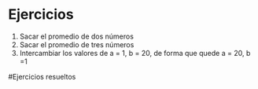 # Ejercicios
1. Sacar el promedio de dos números
2. Sacar el promedio de tres números
3. Intercambiar los valores de a = 1, b = 20, de forma que quede a = 20, b =1


#Ejercicios resueltos



